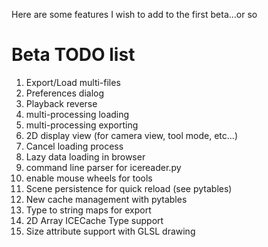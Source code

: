 Here are some features I wish to add to the first beta...or so

# Beta TODO list #

  1. Export/Load multi-files
  1. Preferences dialog
  1. Playback reverse
  1. multi-processing loading
  1. multi-processing exporting
  1. 2D display view (for camera view, tool mode, etc...)
  1. Cancel loading process
  1. Lazy data loading in browser
  1. command line parser for icereader.py
  1. enable mouse wheels for tools
  1. Scene persistence for quick reload (see pytables)
  1. New cache management with pytables
  1. Type to string maps for export
  1. 2D Array ICECache Type support
  1. Size attribute support with GLSL drawing